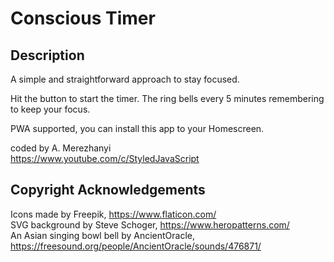 # Conscious Timer

## Description

A simple and straightforward approach to stay focused.

Hit the button to start the timer. The ring bells every 5 minutes remembering to keep your focus.

PWA supported, you can install this app to your Homescreen.

coded by A. Merezhanyi<br>
https://www.youtube.com/c/StyledJavaScript

## Copyright Acknowledgements

Icons made by Freepik, https://www.flaticon.com/<br>
SVG background by Steve Schoger, https://www.heropatterns.com/<br>
An Asian singing bowl bell by AncientOracle, https://freesound.org/people/AncientOracle/sounds/476871/
